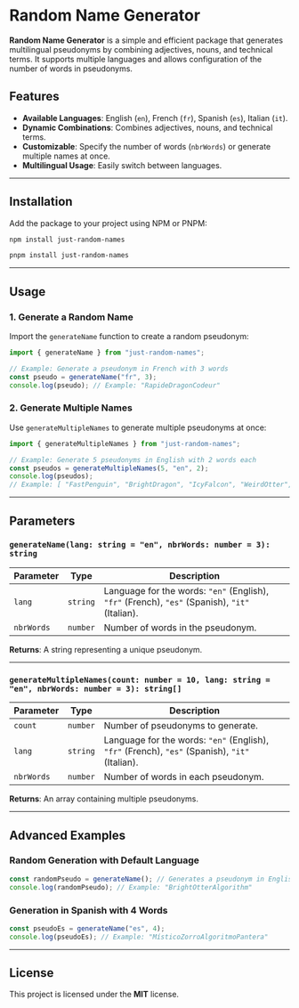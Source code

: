 # Random Name Generator

**Random Name Generator** is a simple and efficient package that generates multilingual pseudonyms by combining adjectives, nouns, and technical terms. It supports multiple languages and allows configuration of the number of words in pseudonyms.

## Features

- **Available Languages**: English (`en`), French (`fr`), Spanish (`es`), Italian (`it`).
- **Dynamic Combinations**: Combines adjectives, nouns, and technical terms.
- **Customizable**: Specify the number of words (`nbrWords`) or generate multiple names at once.
- **Multilingual Usage**: Easily switch between languages.

---

## Installation

Add the package to your project using NPM or PNPM:

```bash
npm install just-random-names
```

```bash
pnpm install just-random-names
```

---

## Usage

### 1. Generate a Random Name

Import the `generateName` function to create a random pseudonym:

```typescript
import { generateName } from "just-random-names";

// Example: Generate a pseudonym in French with 3 words
const pseudo = generateName("fr", 3);
console.log(pseudo); // Example: "RapideDragonCodeur"
```

### 2. Generate Multiple Names

Use `generateMultipleNames` to generate multiple pseudonyms at once:

```typescript
import { generateMultipleNames } from "just-random-names";

// Example: Generate 5 pseudonyms in English with 2 words each
const pseudos = generateMultipleNames(5, "en", 2);
console.log(pseudos);
// Example: [ "FastPenguin", "BrightDragon", "IcyFalcon", "WeirdOtter", "AgileCoder" ]
```

---

## Parameters

### `generateName(lang: string = "en", nbrWords: number = 3): string`

| Parameter  | Type     | Description                                                                                      |
|------------|----------|--------------------------------------------------------------------------------------------------|
| `lang`     | `string` | Language for the words: `"en"` (English), `"fr"` (French), `"es"` (Spanish), `"it"` (Italian).   |
| `nbrWords` | `number` | Number of words in the pseudonym.                                                                |

**Returns**: A string representing a unique pseudonym.

---

### `generateMultipleNames(count: number = 10, lang: string = "en", nbrWords: number = 3): string[]`

| Parameter  | Type     | Description                                                                                      |
|------------|----------|--------------------------------------------------------------------------------------------------|
| `count`    | `number` | Number of pseudonyms to generate.                                                                |
| `lang`     | `string` | Language for the words: `"en"` (English), `"fr"` (French), `"es"` (Spanish), `"it"` (Italian).   |
| `nbrWords` | `number` | Number of words in each pseudonym.                                                               |

**Returns**: An array containing multiple pseudonyms.

---

## Advanced Examples

### Random Generation with Default Language

```typescript
const randomPseudo = generateName(); // Generates a pseudonym in English with 3 words
console.log(randomPseudo); // Example: "BrightOtterAlgorithm"
```

### Generation in Spanish with 4 Words

```typescript
const pseudoEs = generateName("es", 4);
console.log(pseudoEs); // Example: "MísticoZorroAlgoritmoPantera"
```

---

## License

This project is licensed under the **MIT** license.